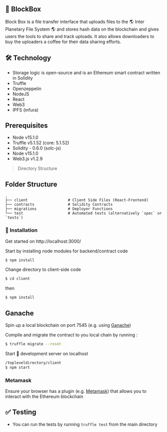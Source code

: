 ## 🚀 BlockBox

Block Box is a file transfer interface that uploads files to the 🌎 Inter Planetary File System 🌎 and stores hash data on the blockchain and gives users the tools to share and track uploads. It also allows downloaders to buy the uploaders a coffee for their data sharing efforts.

## 🛠 Technology

- Storage logic is open-source and is an Ethereum smart contract written in Solidity
- Truffle
- Openzeppelin
- NodeJS
- React
- Web3
- IPFS (infura)

## Prerequisites

- Node v15.1.0
- Truffle v5.1.52 (core: 5.1.52)
- Solidity - 0.6.0 (solc-js)
- Node v15.1.0
- Web3.js v1.2.9

> Directory Structure

## Folder Structure

    .
    ├── client                  # Client Side Files (React-Frontend)
    ├── contracts               # Solidity Contracts
    ├── migrations              # Deployer Functions
    └── test                    # Automated tests (alternatively `spec` or `tests`)

### 🚀‍ Installation

Get started on http://localhost:3000/

Start by installing node modules for backend/contract code

```sh
$ npm install
```

Change directory to client-side code

```sh
$ cd client
```

then

```sh
$ npm install
```

## Ganache

Spin up a local blockchain on port 7545 (e.g. using [Ganache](https://www.trufflesuite.com/ganache))

Compile and migrate the contract to you local chain by running :

```sh
$ truffle migrate --reset
```

Start 🚀‍ development server on localhost

```sh
/topleveldirectory/client
$ npm start
```

### Metamask

Ensure your browser has a plugin (e.g. [Metamask](https://metamask.io/)) that allows you to interact with the Ethereum blockchain

## ✅ Testing

- You can run the tests by running `truffle test` from the main directory
